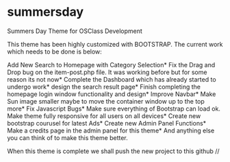summersday
==========

Summers Day Theme for OSClass Development

This theme has been highly customized with BOOTSTRAP. The current work which needs to be done is below:

Add New Search to Homepage with Category Selection*
Fix the Drag and Drop bug on the item-post.php file. It was working before but for some reason its not now*
Complete the Dashboard which has already started to undergo work*
design the search result page*
Finish completing the homepage login window functionality and design*
Improve Navbar*
Make Sun image smaller maybe to move the container window up to the top more*
Fix Javascript Bugs*
Make sure everything of Bootstrap can load ok.
Make theme fully responsive for all users on all devices*
Create new bootstrap courusel for latest Ads*
Create new Admin Panel Functions*
Make a credits page in the admin panel for this theme*
And anything else you can think of to make this theme better.

When this theme is complete we shall push the new project to this github //




